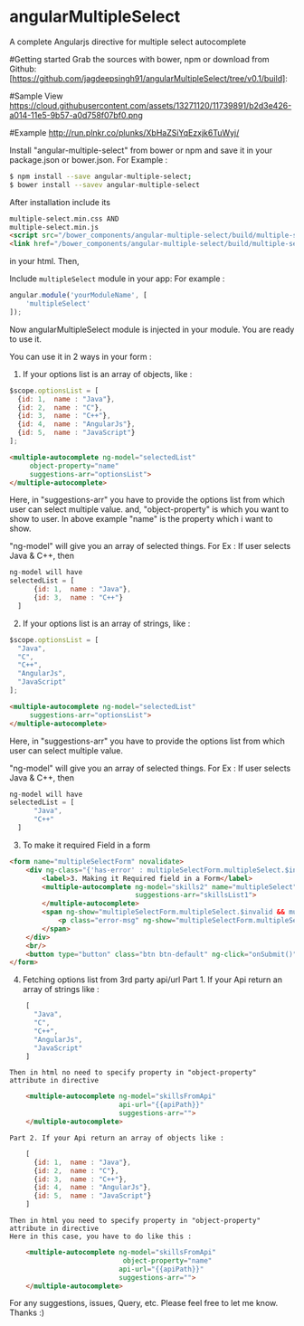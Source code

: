 # angularMultipleSelect
A complete Angularjs directive for multiple select autocomplete

#Getting started
Grab the sources with bower, npm or download from Github: [https://github.com/jagdeepsingh91/angularMultipleSelect/tree/v0.1/build]:

#Sample View
https://cloud.githubusercontent.com/assets/13271120/11739891/b2d3e426-a014-11e5-9b57-a0d758f07bf0.png

#Example
http://run.plnkr.co/plunks/XbHaZSiYqEzxjk6TuWyj/


Install "angular-multiple-select" from bower or npm and save it in your package.json or bower.json.
For Example :

```sh
$ npm install --save angular-multiple-select;
$ bower install --savev angular-multiple-select
```

After installation include its 
```html
multiple-select.min.css AND
multiple-select.min.js
<script src="/bower_components/angular-multiple-select/build/multiple-select.min.js"></script>
<link href="/bower_components/angular-multiple-select/build/multiple-select.min.css" rel="stylesheet">
```
in your html. Then,

Include `multipleSelect` module in your app:
For example :

```javascript
angular.module('yourModuleName', [
    'multipleSelect'
]);
```
Now angularMultipleSelect module is injected in your module. You are ready to use it.

You can use it in 2 ways in your form :
1. If your options list is an array of objects, like :

```javascript
$scope.optionsList = [
  {id: 1,  name : "Java"},
  {id: 2,  name : "C"},
  {id: 3,  name : "C++"},
  {id: 4,  name : "AngularJs"},
  {id: 5,  name : "JavaScript"}
];
```
```html
<multiple-autocomplete ng-model="selectedList"
     object-property="name"
     suggestions-arr="optionsList">
</multiple-autocomplete>
```
Here, in "suggestions-arr" you have to provide the options list from which user can select multiple value.
and, "object-property" is which you want to show to user. In above example "name" is the property which i want to show.

"ng-model" will give you an array of selected things.
For Ex : If user selects Java & C++, then
```javascript
ng-model will have
selectedList = [
      {id: 1,  name : "Java"},
      {id: 3,  name : "C++"}
  ]
```
2. If your options list is an array of strings, like :

```javascript
$scope.optionsList = [
  "Java",
  "C",
  "C++",
  "AngularJs",
  "JavaScript"
];
```
```html
<multiple-autocomplete ng-model="selectedList"
     suggestions-arr="optionsList">
</multiple-autocomplete>
```
Here, in "suggestions-arr" you have to provide the options list from which user can select multiple value.

"ng-model" will give you an array of selected things.
For Ex : If user selects Java & C++, then
```javascript
ng-model will have
selectedList = [
      "Java",
      "C++"
  ]
```

3. To make it required Field in a form

```html
<form name="multipleSelectForm" novalidate>
    <div ng-class="{'has-error' : multipleSelectForm.multipleSelect.$invalid && multipleSelectForm.multipleSelect.$dirty, 'has-success' : !multipleSelectForm.multipleSelect.$invalid && multipleSelectForm.multipleSelect.$dirty}">
        <label>3. Making it Required field in a Form</label>
        <multiple-autocomplete ng-model="skills2" name="multipleSelect" required="true"
                               suggestions-arr="skillsList1">
        </multiple-autocomplete>
        <span ng-show="multipleSelectForm.multipleSelect.$invalid && multipleSelectForm.multipleSelect.$dirty" class="ng-hide">
            <p class="error-msg" ng-show="multipleSelectForm.multipleSelect.$error.required">Please select something from multiple select field</p>
        </span>
    </div>
    <br/>
    <button type="button" class="btn btn-default" ng-click="onSubmit()">Submit Form</button>
</form>
```

4. Fetching options list from 3rd party api/url
    Part 1. If your Api return an array of strings like :
```javascript
    [
      "Java",
      "C",
      "C++",
      "AngularJs",
      "JavaScript"
    ]
```
    Then in html no need to specify property in "object-property" attribute in directive
```html
    <multiple-autocomplete ng-model="skillsFromApi"
                           api-url="{{apiPath}}"
                           suggestions-arr="">
    </multiple-autocomplete>
```

    Part 2. If your Api return an array of objects like :
```javascript
    [
      {id: 1,  name : "Java"},
      {id: 2,  name : "C"},
      {id: 3,  name : "C++"},
      {id: 4,  name : "AngularJs"},
      {id: 5,  name : "JavaScript"}
    ]
```
    Then in html you need to specify property in "object-property" attribute in directive
    Here in this case, you have to do like this :
```html
    <multiple-autocomplete ng-model="skillsFromApi"
                            object-property="name"
                           api-url="{{apiPath}}"
                           suggestions-arr="">
    </multiple-autocomplete>
```

For any suggestions, issues, Query, etc. Please feel free to let me know. Thanks :)




